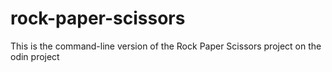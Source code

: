 # rock-paper-scissors

This is the command-line version of the Rock Paper Scissors project on the odin project